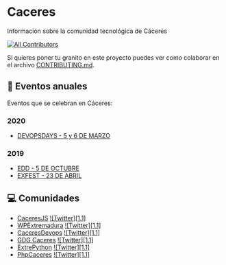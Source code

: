 # Caceres
 Información sobre la comunidad tecnológica de Cáceres

[![All Contributors](https://img.shields.io/badge/all_contributors-1-orange.svg?style=flat-square)](#contributors)

Si quieres poner tu granito en este proyecto puedes ver como colaborar en el archivo [CONTRIBUTING.md](CONTRIBUTING.md).

## :calendar: Eventos anuales

Eventos que se celebran en Cáceres:

### 2020 
* [DEVOPSDAYS - 5 y 6 DE MARZO](https://devopsdays.cc/)

### 2019
* [EDD - 5 DE OCTUBRE](https://2019.extremaduradigitalday.com/)
* [EXFEST - 23 DE ABRIL ](https://exfest.tech/)


## :computer: Comunidades
[1]:https://twitter.com/caceresfront
[2]:https://twitter.com/wpextremadura
[3]:https://twitter.com/caceresdevops
[4]:https://twitter.com/gdgcaceres
[5]:https://twitter.com/extrepython
[6]:https://twitter.com/phpcaceres


* [CaceresJS](https://www.caceresjs.com/) [![Twitter][1.1]][1]
* [WPExtremadura](https://www.wpextremadura.es/) [![Twitter][1.1]][2]
* [CaceresDevops](https://www.meetup.com/es-ES/caceres-devops/) [![Twitter][1.1]][3]
* [GDG Caceres](https://www.meetup.com/es-ES/GDG-Caceres/) [![Twitter][1.1]][4]
* [ExtrePython](https://github.com/ExtrePython) [![Twitter][1.1]][5]
* [PhpCaceres](https://www.meetup.com/es-ES/phpcaceres/) [![Twitter][1.1]][6]
